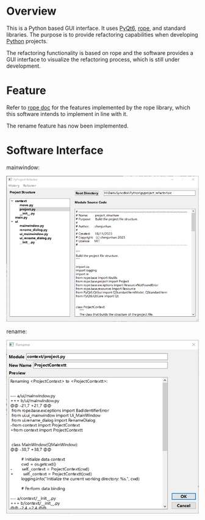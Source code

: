 # Overview

This is a Python based GUI interface. It uses [PyQt6](https://pypi.org/project/PyQt6/), [rope](https://pypi.org/project/rope/), and standard libraries. The purpose is to provide refactoring capabilities when developing [Python](https://www.python.org/) projects.

The refactoring functionality is based on rope and the software provides a GUI interface to visualize the refactoring process, which is still under development.

# Feature

Refer to [rope doc](https://rope.readthedocs.io/en/latest/rope.html#) for the features implemented by the rope library, which this software intends to implement in line with it.

The rename feature has now been implemented.

# Software Interface

mainwindow:

![](pic/mainwindow.png)

rename:

![](pic/rename.png)